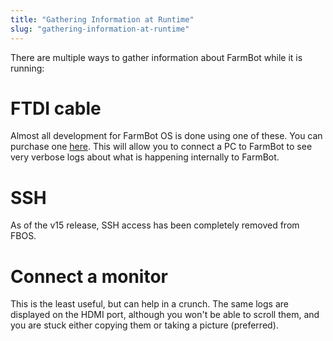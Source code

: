 ```yaml
---
title: "Gathering Information at Runtime"
slug: "gathering-information-at-runtime"
---
```


There are multiple ways to gather information about FarmBot while it is running:

# FTDI cable
Almost all development for FarmBot OS is done using one of these. You can purchase one [here](https://www.adafruit.com/product/954). This will allow you to connect a PC to FarmBot to see very verbose logs about what is happening internally to FarmBot.

# SSH
As of the v15 release, SSH access has been completely removed from FBOS.

# Connect a monitor
This is the least useful, but can help in a crunch. The same logs are displayed on the HDMI port, although you won't be able to scroll them, and you are stuck either copying them or taking a picture (preferred).
